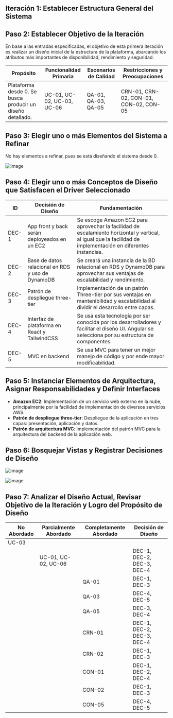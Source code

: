 ## Iteración 1: Establecer Estructura General del Sistema

## Paso 2: Establecer Objetivo de la Iteración

En base a las entradas especificadas, el objetivo de esta primera iteración es realizar un diseño inicial de la estructura de la plataforma, abarcando los atributos más importantes de disponibilidad, rendimiento y seguridad.

| Propósito                                         | Funcionalidad Primaria      | Escenarios de Calidad    | Restricciones y Preocupaciones       |
| ------------------------------------------------- | --------------------------- | ------------------------ | ------------------------------------- |
| Plataforma desde 0. Se busca producir un diseño detallado. | UC-01, UC-02, UC-03, UC-06 | QA-01, QA-03, QA-05     | CRN-01, CRN-02, CON-01, CON-02, CON-05 |

## Paso 3: Elegir uno o más Elementos del Sistema a Refinar

No hay elementos a refinar, pues se está diseñando el sistema desde 0.

![image](https://github.com/ulima-arqui241/grupo04/assets/122492617/38008883-d9de-4632-ac5e-b16c7e9fee50)


## Paso 4: Elegir uno o más Conceptos de Diseño que Satisfacen el Driver Seleccionado

| ID   | Decisión de Diseño                                     | Fundamentación                                                                                       |
| ---- | ------------------------------------------------------ | ---------------------------------------------------------------------------------------------------- |
| DEC-1 | App front y back serán deployeados en un EC2           | Se escoge Amazon EC2 para aprovechar la facilidad de escalamiento horizontal y vertical, al igual que la facilidad de implementación en diferentes instancias. |
| DEC-2 | Base de datos relacional en RDS y uso de DynamoDB      | Se creará una instancia de la BD relacional en RDS y DynamoDB para aprovechar sus ventajas de escalabilidad y rendimiento. |
| DEC-3 | Patrón de despliegue three-tier                        | Implementación de un patrón Three-tier por sus ventajas en mantenibilidad y escalabilidad al dividir el desarrollo entre capas. |
| DEC-4 | Interfaz de plataforma en React y TailwindCSS          | Se usa esta tecnología por ser conocida por los desarrolladores y facilitar el diseño UI. Angular se selecciona por su estructura de componentes. |
| DEC-5 | MVC en backend                                         | Se usa MVC para tener un mejor manejo de código y por ende mayor modificabilidad.                                                      |

## Paso 5: Instanciar Elementos de Arquitectura, Asignar Responsabilidades y Definir Interfaces

- **Amazon EC2**: Implementación de un servicio web externo en la nube, principalmente por la facilidad de implementación de diversos servicios AWS.
- **Patrón de despliegue three-tier**: Despliegue de la aplicación en tres capas: presentación, aplicación y datos.
- **Patrón de arquitectura MVC**: Implementación del patrón MVC para la arquitectura del backend de la aplicación web.

## Paso 6: Bosquejar Vistas y Registrar Decisiones de Diseño

![image](https://github.com/ulima-arqui241/grupo04/assets/122492617/f846ce97-36a8-49e0-be2a-aa8225e7a963)

![image](https://github.com/ulima-arqui241/grupo04/assets/122492617/ff78f2aa-ba72-4d40-a44b-cd1b9ebb1181)


## Paso 7: Analizar el Diseño Actual, Revisar Objetivo de la Iteración y Logro del Propósito de Diseño

| No Abordado | Parcialmente Abordado     | Completamente Abordado | Decisión de Diseño              |
| ----------- | ------------------------- | ---------------------- | ------------------------------- |
| UC-03       |                           |                        |                                 |
|             | UC-01, UC-02, UC-06       |                        | DEC-1, DEC-2, DEC-3, DEC-4      |
|             |                           | QA-01                  | DEC-1, DEC-3                    |
|             |                           | QA-03                  | DEC-4, DEC-5                    |
|             |                           | QA-05                  | DEC-3, DEC-4                    |
|             |                           | CRN-01                 | DEC-1, DEC-2, DEC-3, DEC-4      |
|             |                           | CRN-02                 | DEC-1, DEC-3                    |
|             |                           | CON-01                 | DEC-1, DEC-2, DEC-4             |
|             |                           | CON-02                 | DEC-1, DEC-3                    |
|             |                           | CON-05                 | DEC-4, DEC-5                    |

